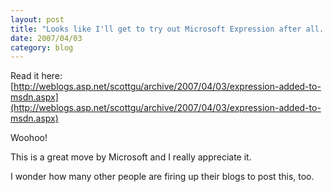 ```yaml
---
layout: post
title: "Looks like I'll get to try out Microsoft Expression after all..."
date: 2007/04/03
category: blog
---
```


Read it here: [http://weblogs.asp.net/scottgu/archive/2007/04/03/expression-added-to-msdn.aspx](http://weblogs.asp.net/scottgu/archive/2007/04/03/expression-added-to-msdn.aspx) 

Woohoo! 

This is a great move by Microsoft and I really appreciate it. 

I wonder how many other people are firing up their blogs to post this, too.

